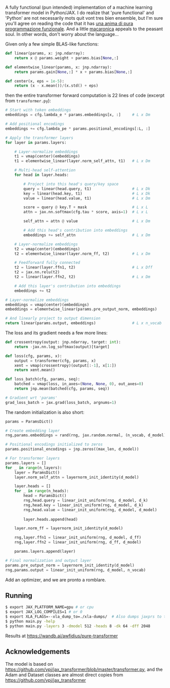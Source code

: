 A fully functional (pun intended) implementation of a machine learning transformer model in Python/JAX.  I do realize that 'pure functional' and 'Python' are not necessarily mots quit vont tres bien ensemble, but I'm sure you'll agree on reading the code that it has [una anima di pura programmazione funzionale](https://jax.readthedocs.io/en/latest/notebooks/Common_Gotchas_in_JAX.html).  And a little [macaronica](https://en.wikipedia.org/wiki/Macaronic_language) appeals to the peasant soul.  In other words, don't worry about the language... 

Given only a few simple BLAS-like functions:
```python
def linear(params, x: jnp.ndarray):
    return x @ params.weight + params.bias[None,:]

def elementwise_linear(params, x: jnp.ndarray):
    return params.gain[None,:] * x + params.bias[None,:]

def center(x, eps = 1e-5):
    return (x - x.mean())/(x.std() + eps)
```
then the entire transformer forward computation is 22 lines of code (excerpt from `transformer.py`):
```python
# Start with token embeddings
embeddings = cfg.lambda_e * params.embeddings[x, :]     # L x Dm

# Add positional encodings
embeddings += cfg.lambda_pe * params.positional_encodings[:L, :]

# Apply the transformer layers
for layer in params.layers:

    # Layer-normalize embeddings
    t1 = vmap(center)(embeddings)
    t1 = elementwise_linear(layer.norm_self_attn, t1)   # L x Dm

    # Multi-head self-attention
    for head in layer.heads:

        # Project into this head's query/key space
        query = linear(head.query, t1)                  # L x Dk
        key = linear(head.key, t1)                      # L x Dk
        value = linear(head.value, t1)                  # L x Dm

        score = query @ key.T + mask                    # L x L
        attn = jax.nn.softmax(cfg.tau * score, axis=1)  # L x L

        self_attn = attn @ value                        # L x Dm

        # Add this head's contribution into embeddings
        embeddings += self_attn                         # L x Dm

    # Layer-normalize embeddings
    t2 = vmap(center)(embeddings)
    t2 = elementwise_linear(layer.norm_ff, t2)          # L x Dm

    # Feedforward fully connected
    t2 = linear(layer.ffn1, t2)                         # L x Dff
    t2 = jax.nn.relu(t2)
    t2 = linear(layer.ffn2, t2)                         # L x Dm

    # Add this layer's contribution into embeddings
    embeddings += t2

# Layer-normalize embeddings
embeddings = vmap(center)(embeddings)
embeddings = elementwise_linear(params.pre_output_norm, embeddings)

# And linearly project to output dimension
return linear(params.output, embeddings)                # L x n_vocab 
```

The loss and its gradient needs a few more lines:
```python
def crossentropy(output: jnp.ndarray, target: int):
    return -jax.nn.log_softmax(output)[target]

def loss(cfg, params, x):
    output = transformer(cfg, params, x)
    xent = vmap(crossentropy)(output[:-1], x[1:])
    return xent.mean()

def loss_batch(cfg, params, seq):
    batched = vmap(loss, in_axes=(None, None, 0), out_axes=0)
    return jnp.mean(batched(cfg, params, seq))

# Gradient wrt 'params'
grad_loss_batch = jax.grad(loss_batch, argnums=1)
```

The random initialization is also short:
```python
params = ParamsDict()

# Create embedding layer
rng,params.embeddings = rand(rng, jax.random.normal, (n_vocab, d_model))

# Positional encodings initialized to zeros
params.positional_encodings = jnp.zeros((max_len, d_model))

# For transformer layers
params.layers = []
for _ in range(n_layers):
    layer = ParamsDict()
    layer.norm_self_attn = layernorm_init_identity(d_model)

    layer.heads = []
    for _ in range(n_heads):
        head = ParamsDict()
        rng,head.query = linear_init_uniform(rng, d_model, d_k)
        rng,head.key = linear_init_uniform(rng, d_model, d_k)
        rng,head.value = linear_init_uniform(rng, d_model, d_model)
        
        layer.heads.append(head)

    layer.norm_ff = layernorm_init_identity(d_model)

    rng,layer.ffn1 = linear_init_uniform(rng, d_model, d_ff)
    rng,layer.ffn2 = linear_init_uniform(rng, d_ff, d_model)

    params.layers.append(layer)

# Final normalization and output layer
params.pre_output_norm = layernorm_init_identity(d_model)
rng,params.output = linear_init_uniform(rng, d_model, n_vocab)
```

Add an optimizer, and we are pronto a romblare.

## Running
```sh
$ export JAX_PLATFORM_NAME=gpu # or cpu
$ export JAX_LOG_COMPILES=1 # or 0
$ export XLA_FLAGS=--xla_dump_to=./xla-dumps/  # Also dumps jaxprs to this folder
$ python main.py -help
$ python main.py -layers 3 -dmodel 512 -heads 8 -dk 64 -dff 2048 
```

Results at https://wandb.ai/awfidius/pure-transformer

## Acknowledgements

The model is based on https://github.com/vpj/jax_transformer/blob/master/transformer.py, and the Adam and Dataset classes are almost direct copies from https://github.com/vpj/jax_transformer
